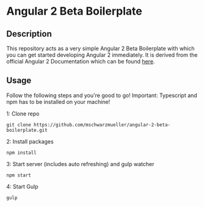 # Angular 2 Beta Boilerplate

## Description
This repository acts as a very simple Angular 2 Beta Boilerplate with which you can get started developing Angular 2 immediately.
It is derived from the official Angular 2 Documentation which can be found [here](https://angular.io/docs/ts/latest/quickstart.html).
## Usage
Follow the following steps and you're good to go! Important: Typescript and npm has to be installed on your machine!

1: Clone repo
```
git clone https://github.com/mschwarzmueller/angular-2-beta-boilerplate.git
```
2: Install packages
```
npm install
```
3: Start server (includes auto refreshing) and gulp watcher
```
npm start
```
4: Start Gulp 
```
gulp
```

